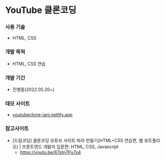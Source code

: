 # YouTube 클론코딩

### 사용 기술
 - HTML, CSS

### 개발 목적
 - HTML, CSS 연습

### 개발 기간
 - 진행중(2022.05.20~)

### 데모 사이트
 - [youtubeclone-lani.netlify.app](https://youtubeclone-lani.netlify.app/)
### 참고사이트
 - [드림코딩] 클론코딩 유튜브 사이트 따라 만들기(HTML+CSS 연습편, 웹 포트폴리오) | 프론트엔드 개발자 입문편: HTML, CSS, Javascript
   - https://youtu.be/67stn7Pu7s4
